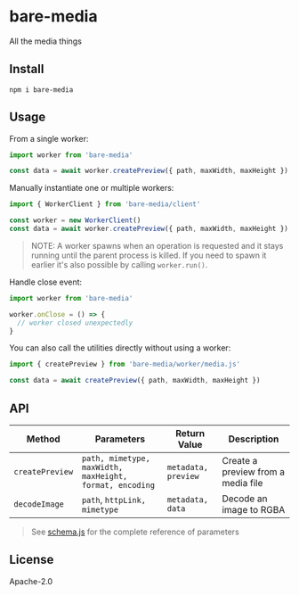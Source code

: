 # bare-media

All the media things

## Install

```
npm i bare-media
```

## Usage

From a single worker:

```js
import worker from 'bare-media'

const data = await worker.createPreview({ path, maxWidth, maxHeight })
```

Manually instantiate one or multiple workers:

```js
import { WorkerClient } from 'bare-media/client'

const worker = new WorkerClient()
const data = await worker.createPreview({ path, maxWidth, maxHeight })
```

> NOTE: A worker spawns when an operation is requested and it stays running until the parent process is killed. If you need to spawn it earlier it's also possible by calling `worker.run()`. 

Handle close event:

```js
import worker from 'bare-media'

worker.onClose = () => {
  // worker closed unexpectedly
}

```

You can also call the utilities directly without using a worker:

```js
import { createPreview } from 'bare-media/worker/media.js'

const data = await createPreview({ path, maxWidth, maxHeight })
```

## API

| Method              | Parameters                                              | Return Value        | Description
|---------------------|---------------------------------------------------------|---------------------|----------------------------------------
| `createPreview`     | `path, mimetype, maxWidth, maxHeight, format, encoding` | `metadata, preview` | Create a preview from a media file
| `decodeImage`       | `path`, `httpLink, mimetype`                            | `metadata, data`    | Decode an image to RGBA

> See [schema.js](shared/spec/schema.js) for the complete reference of parameters

## License

Apache-2.0
